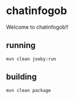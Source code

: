 # chatinfogob

Welcome to chatinfogob!!

## running

    mvn clean jooby:run

## building

    mvn clean package


